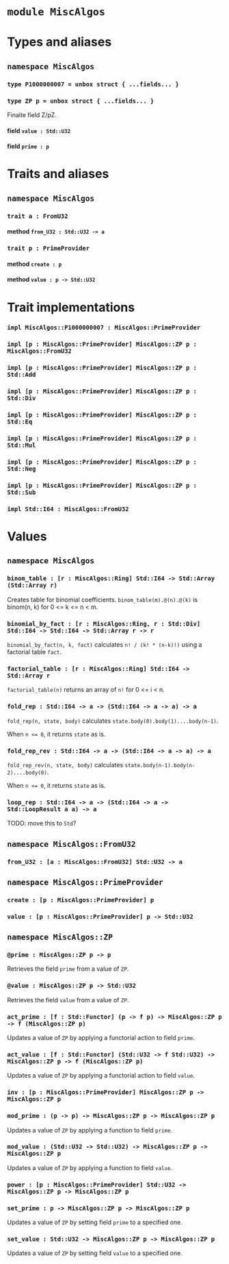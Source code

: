 # `module MiscAlgos`

# Types and aliases

## `namespace MiscAlgos`

### `type P1000000007 = unbox struct { ...fields... }`

### `type ZP p = unbox struct { ...fields... }`

Finaite field Z/pZ.

#### field `value : Std::U32`

#### field `prime : p`

# Traits and aliases

## `namespace MiscAlgos`

### `trait a : FromU32`

#### method `from_U32 : Std::U32 -> a`

### `trait p : PrimeProvider`

#### method `create : p`

#### method `value : p -> Std::U32`

# Trait implementations

### `impl MiscAlgos::P1000000007 : MiscAlgos::PrimeProvider`

### `impl [p : MiscAlgos::PrimeProvider] MiscAlgos::ZP p : MiscAlgos::FromU32`

### `impl [p : MiscAlgos::PrimeProvider] MiscAlgos::ZP p : Std::Add`

### `impl [p : MiscAlgos::PrimeProvider] MiscAlgos::ZP p : Std::Div`

### `impl [p : MiscAlgos::PrimeProvider] MiscAlgos::ZP p : Std::Eq`

### `impl [p : MiscAlgos::PrimeProvider] MiscAlgos::ZP p : Std::Mul`

### `impl [p : MiscAlgos::PrimeProvider] MiscAlgos::ZP p : Std::Neg`

### `impl [p : MiscAlgos::PrimeProvider] MiscAlgos::ZP p : Std::Sub`

### `impl Std::I64 : MiscAlgos::FromU32`

# Values

## `namespace MiscAlgos`

### `binom_table : [r : MiscAlgos::Ring] Std::I64 -> Std::Array (Std::Array r)`

Creates table for binomial coefficients.
`binom_table(m).@(n).@(k)` is binom(n, k) for 0 <= k <= n < m.

### `binomial_by_fact : [r : MiscAlgos::Ring, r : Std::Div] Std::I64 -> Std::I64 -> Std::Array r -> r`

`binomial_by_fact(n, k, fact)` calculates `n! / (k! * (n-k)!)` using a factorial table `fact`.

### `factorial_table : [r : MiscAlgos::Ring] Std::I64 -> Std::Array r`

`factorial_table(n)` returns an array of `n!` for 0 <= i < n.

### `fold_rep : Std::I64 -> a -> (Std::I64 -> a -> a) -> a`

`fold_rep(n, state, body)` calculates `state.body(0).body(1)....body(n-1)`.

When `n <= 0`, it returns `state` as is.

### `fold_rep_rev : Std::I64 -> a -> (Std::I64 -> a -> a) -> a`

`fold_rep_rev(n, state, body)` calculates `state.body(n-1).body(n-2)....body(0)`.

When `n <= 0`, it returns `state` as is.

### `loop_rep : Std::I64 -> a -> (Std::I64 -> a -> Std::LoopResult a a) -> a`

TODO: move this to `Std`?

## `namespace MiscAlgos::FromU32`

### `from_U32 : [a : MiscAlgos::FromU32] Std::U32 -> a`

## `namespace MiscAlgos::PrimeProvider`

### `create : [p : MiscAlgos::PrimeProvider] p`

### `value : [p : MiscAlgos::PrimeProvider] p -> Std::U32`

## `namespace MiscAlgos::ZP`

### `@prime : MiscAlgos::ZP p -> p`

Retrieves the field `prime` from a value of `ZP`.

### `@value : MiscAlgos::ZP p -> Std::U32`

Retrieves the field `value` from a value of `ZP`.

### `act_prime : [f : Std::Functor] (p -> f p) -> MiscAlgos::ZP p -> f (MiscAlgos::ZP p)`

Updates a value of `ZP` by applying a functorial action to field `prime`.

### `act_value : [f : Std::Functor] (Std::U32 -> f Std::U32) -> MiscAlgos::ZP p -> f (MiscAlgos::ZP p)`

Updates a value of `ZP` by applying a functorial action to field `value`.

### `inv : [p : MiscAlgos::PrimeProvider] MiscAlgos::ZP p -> MiscAlgos::ZP p`

### `mod_prime : (p -> p) -> MiscAlgos::ZP p -> MiscAlgos::ZP p`

Updates a value of `ZP` by applying a function to field `prime`.

### `mod_value : (Std::U32 -> Std::U32) -> MiscAlgos::ZP p -> MiscAlgos::ZP p`

Updates a value of `ZP` by applying a function to field `value`.

### `power : [p : MiscAlgos::PrimeProvider] Std::U32 -> MiscAlgos::ZP p -> MiscAlgos::ZP p`

### `set_prime : p -> MiscAlgos::ZP p -> MiscAlgos::ZP p`

Updates a value of `ZP` by setting field `prime` to a specified one.

### `set_value : Std::U32 -> MiscAlgos::ZP p -> MiscAlgos::ZP p`

Updates a value of `ZP` by setting field `value` to a specified one.